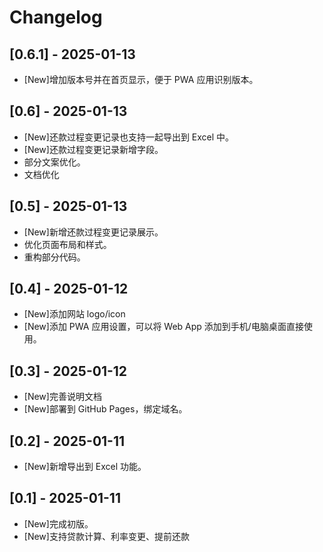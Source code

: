 Changelog
===

[0.6.1] - 2025-01-13
---

* [New]增加版本号并在首页显示，便于 PWA 应用识别版本。

[0.6] - 2025-01-13
---

* [New]还款过程变更记录也支持一起导出到 Excel 中。
* [New]还款过程变更记录新增字段。
* 部分文案优化。
* 文档优化

[0.5] - 2025-01-13
---

* [New]新增还款过程变更记录展示。
* 优化页面布局和样式。
* 重构部分代码。

[0.4] - 2025-01-12
---

* [New]添加网站 logo/icon
* [New]添加 PWA 应用设置，可以将 Web App 添加到手机/电脑桌面直接使用。

[0.3] - 2025-01-12
---

* [New]完善说明文档
* [New]部署到 GitHub Pages，绑定域名。

[0.2] - 2025-01-11
---

* [New]新增导出到 Excel 功能。

[0.1] - 2025-01-11
---

* [New]完成初版。
* [New]支持贷款计算、利率变更、提前还款
